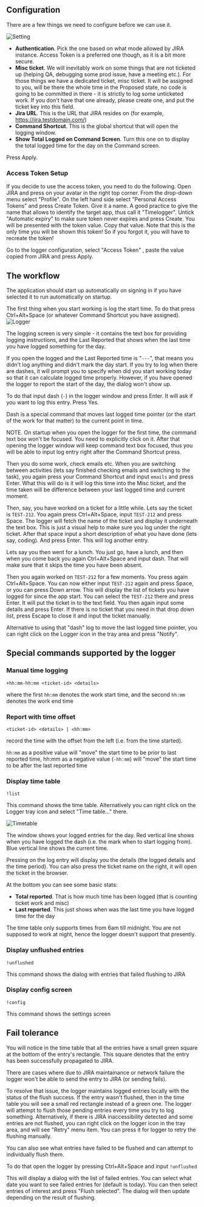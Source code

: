 ﻿## Configuration
There are a few things we need to configure before we can use it.

![Setting](/assets/settings.png)

- **Authentication**. Pick the one based on what mode allowed by JIRA instance. Access Token is a preferred one though, as it is a bit more secure.
- **Misc ticket**. We will inevitably work on some things that are not ticketed up (helping QA, debugging some prod issue, have a meeting etc.). For those things we have a dedicated ticket, misc ticket. It will be assigned to you, will be there the whole time in the Proposed state, no code is going to be committed in there - it is strictly to log some unticketed work. If you don't have that one already, please create one, and put the ticket key into this field.
- **Jira URL**. This is the URL that JIRA resides on (for example, https://jira.testdomain.com/)
- **Command Shortcut**. This is the global shortcut that will open the logging window.
- **Show Total Logged on Command Screen**. Turn this one on to display the total logged time for the day on the Command screen.

Press Apply.

### Access Token Setup
If you decide to use the access token, you need to do the following.
Open JIRA and press on your avatar in the right top corner. From the drop-down menu select "Profile".
On the left hand side select "Personal Access Tokens" and press Create Token. Give it a name. A good practice to give the name that allows to identify the target app, thus call it "Timelogger". Untick "Automatic expiry" to make sure token never expires and press Create. You will be presented with the token value. Copy that value. Note that this is the only time you will be shown this token! So if you forgot it, you will have to recreate the token!

Go to the logger configuration, select "Access Token" , paste the value copied from JIRA and press Apply.

## The workflow
The application should start up automatically on signing in if you have selected it to run automatically on startup.

The first thing when you start working is log the start time. To do that press Ctrl+Alt+Space (or whatever Command Shortcut you have assigned).
![Logger](/assets/logger.png)

The logging screen is very simple - it contains the text box for providing logging instructions, and the Last Reported that shows when the last time you have logged something for the day.

If you open the logged and the Last Reported time is "`---`", that means you didn't log anything and didn't mark the day start. If you try to log when there are dashes, it will prompt you to specify when did you start working today so that it can calculate logged time properly. However, if you have opened the logger to report the start of the day, the dialog won't show up.

To do that input dash (`-`) in the logger window and press Enter. It will ask if you want to log this entry. Press Yes.

Dash is a special command that moves last logged time pointer (or the start of the work for that matter) to the current point in time.

NOTE. On startup when you open the logger for the first time, the command text box won't be focused. You need to explicitly click on it. After that opening the logger window will keep command text box focused, thus you will be able to input log entry right after the Command Shortcut press.

Then you do some work, check emails etc. When you are switching between activities (lets say finished checking emails and switching to the task), you again press your Command Shortcut and input `emails` and press Enter. What this will do is it will log this time into the Misc ticket, and the time taken will be difference between your last logged time and current moment. 

Then, say, you have worked on a ticket for a little while. Lets say the ticket is `TEST-212`. You again press Ctrl+Alt+Space, input `TEST-212` and press Space. The logger will fetch the name of the ticket and display it underneath the text box. This is just a visual help to make sure you log under the right ticket. After that space input a short description of what you have done (lets say, coding). And press Enter. This will log another entry.

Lets say you then went for a lunch. You just go, have a lunch, and then when you come back you again Ctrl+Alt+Space and input dash. That will make sure that it skips the time you have been absent.

Then you again worked on `TEST-212` for a few moments. You press again Ctrl+Alt+Space. You can now either input `TEST-212` again and press Space, or you can press Down arrow. This will display the list of tickets you have logged for since the app start. You can select the `TEST-212` there and press Enter. It will put the ticket in to the text field. You then again input some details and press Enter. If there is no ticket that you need in that drop down list, press Escape to close it and input the ticket manually.

Alternative to using that "dash" log to move the last logged time pointer, you can right click on the Logger icon in the tray area and press "Notify".


## Special commands supported by the logger

### Manual time logging
`+hh:mm-hh:mm <ticket-id> <details>`

where the first `hh:mm` denotes the work start time, and the second `hh:mm` denotes the work end time

### Report with time offset
`<ticket-id> <details> | <hh:mm>`

record the time with the offset from the left (i.e. from the time started).

`hh:mm` as a positive value will "move" the start time to be prior to last reported time, hh:mm as a negative value (`-hh:mm`) will "move" the start time to be after the last reported time


### Display time table
`!list`

This command shows the time table. Alternatively you can right click on the Logger tray icon and select "Time table..." there.

![Timetable](/assets/timetable.png)

The window shows your logged entries for the day. 
Red vertical line shows when you have logged the dash (i.e. the mark when to start logging from).
Blue vertical line shows the current time.

Pressing on the log entry will display you the details (the logged details and the time period).
You can also press the ticket name on the right, it will open the ticket in the browser.

At the bottom you can see some basic stats:
- **Total reported**. That is how much time has been logged (that is counting ticket work and misc)
- **Last reported**. This just shows when was the last time you have logged time for the day

The time table only supports times from 6am till midnight. You are not supposed to work at night, hence the logger doesn't support that presently.


### Display unflushed entries
`!unflushed`

This command shows the dialog with entries that failed flushing to JIRA


### Display config screen
`!config`

This command shows the settings screen


## Fail tolerance
You will notice in the time table that all the entries have a small green square at the bottom of the entry's rectangle. This square denotes that the entry has been successfully propagated to JIRA.

There are cases where due to JIRA maintainance or network failure the logger won't be able to send the entry to JIRA (or sending fails).

To resolve that issue, the logger maintains logged entries locally with the status of the flush success. If the entry wasn't flushed, then in the time table you will see a small red rectangle instead of a green one. 
The logger will attempt to flush those pending entries every time you try to log something. Alternatively, if there is JIRA inaccessibility detected and some entries are not flushed, you can right click on the logger 
icon in the tray area, and will see "Retry" menu item. You can press it for logger to retry the flushing manually.

You can also see what entries have failed to be flushed and can attempt to individually flush them.

To do that open the logger by pressing Ctrl+Alt+Space and input
`!unflushed`

This will display a dialog with the list of failed entries. You can select what date you want to see failed entries for (default is today). You can then select entries of interest and press "Flush selected". 
The dialog will then update depending on the result of flushing.
